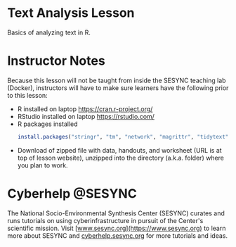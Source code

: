 # Text Analysis Lesson
   
Basics of analyzing text in R.
  
# Instructor Notes

Because this lesson will not be taught from inside the SESYNC teaching lab (Docker), instructors will have to make sure learners have the following prior to this lesson: 
 - R installed on laptop    https://cran.r-project.org/
 - RStudio installed on laptop    https://rstudio.com/
 - R packages installed
   ~~~r
   install.packages("stringr", "tm", "network", "magrittr", "tidytext", "dplyr", "ggplot2", "ggwordcloud", "topicmodels")
   ~~~
 - Download of zipped file with data, handouts, and worksheet (URL is at top of lesson website), unzipped into the directory (a.k.a. folder) where you plan to work.


  
# Cyberhelp @SESYNC
  
The National Socio-Environmental Synthesis Center (SESYNC) curates and runs
tutorials on using cyberinfrastructure in pursuit of the Center's scientific
mission. Visit [www.sesync.org](https://www.sesync.org) to learn more about
SESYNC and [cyberhelp.sesync.org](https://cyberhelp.sesync.org) for more
tutorials and ideas.